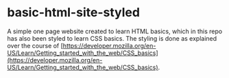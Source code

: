 # basic-html-site-styled
A simple one page website created to learn HTML basics, which in this repo has also been styled to learn CSS basics. The styling is done as explained over the course of [https://developer.mozilla.org/en-US/Learn/Getting_started_with_the_web/CSS_basics](https://developer.mozilla.org/en-US/Learn/Getting_started_with_the_web/CSS_basics).

